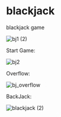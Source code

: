 # blackjack
blackjack game



![bj1 (2)](https://user-images.githubusercontent.com/66684175/218913415-7bb730b4-0981-4827-b8f9-8aafecb09dcb.PNG)



Start Game:

![bj2](https://user-images.githubusercontent.com/66684175/218913075-878b63e7-94f9-4c61-87f2-bca8ce74e6e3.PNG)


Overflow:

![bj_overflow](https://user-images.githubusercontent.com/66684175/218913190-78a8598b-7bf0-43de-ab0b-de899bf781e2.PNG)


BackJack:


![blackjack (2)](https://user-images.githubusercontent.com/66684175/218913638-f707795e-45b0-49f6-b62d-676fd1f03d2b.PNG)


